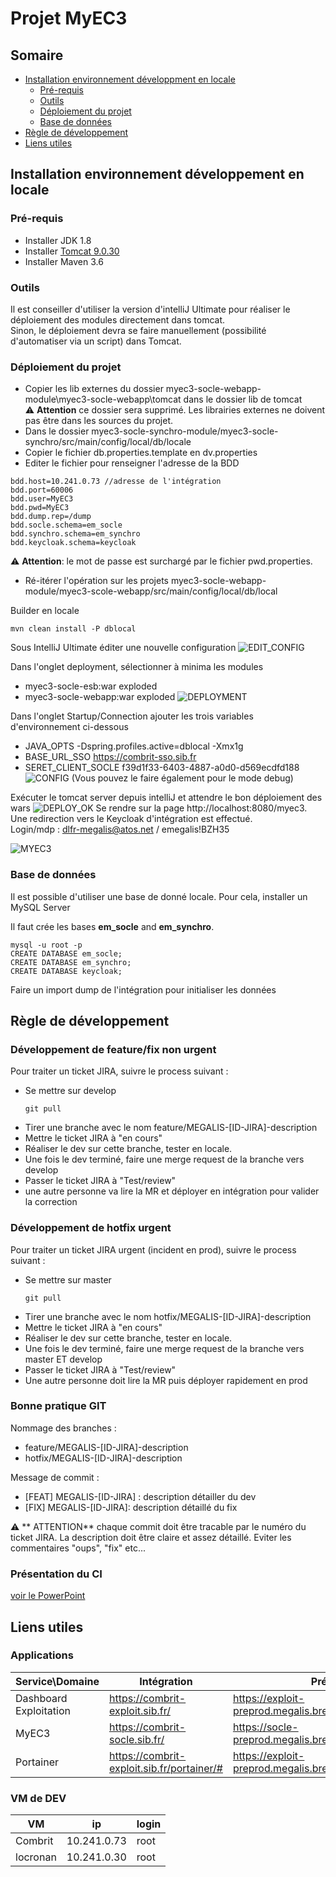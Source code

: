 # Projet MyEC3

## Somaire
* [Installation environnement développment en locale](#to_dev)
  * [Pré-requis](#to_dev_requirement)
  * [Outils](#to_dev_tools)
  * [Déploiement du projet](#to_dev_deploy)
  * [Base de données](#to_dev_bdd)
* [Règle de développement](#to_best_practice)
* [Liens utiles](#to_link)



## Installation environnement développement en locale <a name="to_dev"></a>

### Pré-requis <a name="to_dev_requirement"></a>

* Installer JDK 1.8
* Installer [Tomcat 9.0.30](https://tomcat.apache.org/download-90.cgi)
* Installer Maven 3.6

### Outils  <a name="to_dev_tools"></a>

Il est conseiller d'utiliser la version d'intelliJ Ultimate pour réaliser le déploiement des modules directement dans tomcat.   
Sinon, le déploiement devra se faire manuellement (possibilité d'automatiser via un script) dans Tomcat.


### Déploiement du projet  <a name="to_dev_deploy"></a>
* Copier les lib externes du dossier myec3-socle-webapp-module\myec3-socle-webapp\tomcat dans le dossier lib de tomcat   
:warning: **Attention** ce dossier sera supprimé. Les librairies externes ne doivent pas être dans les sources du projet.  
* Dans le dossier myec3-socle-synchro-module/myec3-socle-synchro/src/main/config/local/db/locale 
* Copier le fichier db.properties.template en dv.properties
 * Editer le fichier pour renseigner l'adresse de la BDD

  ```
  bdd.host=10.241.0.73 //adresse de l'intégration
  bdd.port=60006
  bdd.user=MyEC3
  bdd.pwd=MyEC3 
  bdd.dump.rep=/dump
  bdd.socle.schema=em_socle
  bdd.synchro.schema=em_synchro
  bdd.keycloak.schema=keycloak
  ```
:warning: **Attention**: le mot de passe est surchargé par le fichier pwd.properties.
* Ré-itérer l'opération sur les projets myec3-socle-webapp-module/myec3-scole-webapp/src/main/config/local/db/local


Builder en locale
```
mvn clean install -P dblocal
```  
Sous IntelliJ Ultimate éditer une nouvelle configuration
![EDIT_CONFIG](doc/edit_config_tomcat.PNG)  

Dans l'onglet deployment, sélectionner à minima les modules 
* myec3-socle-esb:war exploded
* myec3-socle-webapp:war exploded
![DEPLOYMENT](doc/edit_deployment.PNG)
  
Dans l'onglet Startup/Connection ajouter les trois variables d'environnement ci-dessous
* JAVA_OPTS -Dspring.profiles.active=dblocal -Xmx1g
* BASE_URL_SSO  https://combrit-sso.sib.fr
* SERET_CLIENT_SOCLE f39d1f33-6403-4887-a0d0-d569ecdfd188
![CONFIG](doc/edit_startup.PNG)
  (Vous pouvez le faire également pour le mode debug)
  
Exécuter le tomcat server depuis intelliJ et attendre le bon déploiement des wars
![DEPLOY_OK](doc/deployment_ok.PNG)
Se rendre sur la page http://localhost:8080/myec3. Une redirection vers le Keycloak d'intégration est effectué.  
Login/mdp : dlfr-megalis@atos.net / emegalis!BZH35

![MYEC3](doc/localhost_myec3.PNG)


### Base de données  <a name="to_dev_bdd"></a>
Il est possible d'utiliser une base de donné locale. Pour cela, installer un MySQL Server

Il faut crée les bases __em_socle__ and __em_synchro__.
```
mysql -u root -p
CREATE DATABASE em_socle;
CREATE DATABASE em_synchro;
CREATE DATABASE keycloak;
```
Faire un import dump de l'intégration pour initialiser les données


## Règle de développement <a name="to_best_practice"></a>

### Développement de feature/fix non urgent
Pour traiter un ticket JIRA, suivre le process suivant :
* Se mettre sur develop
  ```  
  git pull
  ```  
* Tirer une branche avec le nom feature/MEGALIS-[ID-JIRA]-description
* Mettre le ticket JIRA à "en cours" 
* Réaliser le dev sur cette branche, tester en locale.
* Une fois le dev terminé, faire une merge request de la branche vers develop
* Passer le ticket JIRA à "Test/review"
* une autre personne va lire la MR et déployer en intégration pour valider la correction

### Développement de hotfix urgent
Pour traiter un ticket JIRA urgent (incident en prod), suivre le process suivant :
* Se mettre sur master
  ```  
  git pull
  ``` 
* Tirer une branche avec le nom hotfix/MEGALIS-[ID-JIRA]-description
* Mettre le ticket JIRA à "en cours"
* Réaliser le dev sur cette branche, tester en locale.
* Une fois le dev terminé, faire une merge request de la branche vers master ET develop
* Passer le ticket JIRA à "Test/review"
* Une autre personne doit lire la MR puis déployer rapidement en prod


### Bonne pratique GIT
Nommage des branches :
* feature/MEGALIS-[ID-JIRA]-description
* hotfix/MEGALIS-[ID-JIRA]-description

Message de commit :
* [FEAT] MEGALIS-[ID-JIRA] : description détailler du dev
* [FIX] MEGALIS-[ID-JIRA]: description détaillé du fix

:warning: ** ATTENTION** chaque commit doit être tracable par le numéro du ticket JIRA. La description doit être claire et assez détaillé.
Eviter les commentaires "oups", "fix" etc...

### Présentation du CI

[voir le PowerPoint](doc/GitFlowMyEC3.ppt)

## Liens utiles

### Applications

|   Service\Domaine  | Intégration  | Pré-prod   | Prod  |
| ------------------ | ------------ | ---------- | ----- |
| Dashboard Exploitation | https://combrit-exploit.sib.fr/  | https://exploit-preprod.megalis.bretagne.bzh/ |   https://exploit.megalis.bretagne.bzh/ |
| MyEC3                  | https://combrit-socle.sib.fr/    | https://socle-preprod.megalis.bretagne.bzh/   |   https://socle.megalis.bretagne.bzh/   |
| Portainer              | https://combrit-exploit.sib.fr/portainer/# | https://exploit-preprod.megalis.bretagne.bzh/portainer/#/ | https://exploit.megalis.bretagne.bzh/portainer/#/ |


### VM de DEV

|  VM  | ip | login
| ----- | ---- | ---- |
| Combrit | 10.241.0.73 | root |
| locronan | 10.241.0.30 | root |